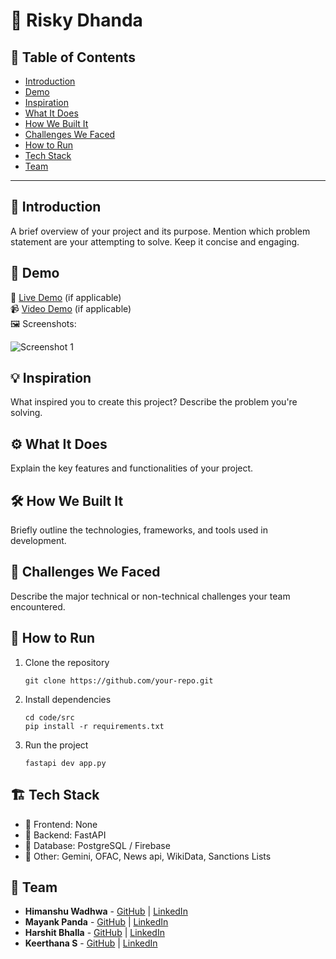 # 🚀 Risky Dhanda

## 📌 Table of Contents
- [Introduction](#introduction)
- [Demo](#demo)
- [Inspiration](#inspiration)
- [What It Does](#what-it-does)
- [How We Built It](#how-we-built-it)
- [Challenges We Faced](#challenges-we-faced)
- [How to Run](#how-to-run)
- [Tech Stack](#tech-stack)
- [Team](#team)

---

## 🎯 Introduction

A brief overview of your project and its purpose. Mention which problem statement are your attempting to solve. Keep it concise and engaging.

## 🎥 Demo
🔗 [Live Demo](#) (if applicable)  
📹 [Video Demo](#) (if applicable)  
🖼️ Screenshots:

![Screenshot 1](link-to-image)

## 💡 Inspiration
What inspired you to create this project? Describe the problem you're solving.

## ⚙️ What It Does
Explain the key features and functionalities of your project.

## 🛠️ How We Built It
Briefly outline the technologies, frameworks, and tools used in development.

## 🚧 Challenges We Faced
Describe the major technical or non-technical challenges your team encountered.

## 🏃 How to Run
1. Clone the repository  
   ```
   git clone https://github.com/your-repo.git
   ```
2. Install dependencies  
   ```
   cd code/src
   pip install -r requirements.txt
   ```
3. Run the project  
   ```
   fastapi dev app.py
   ```

## 🏗️ Tech Stack
- 🔹 Frontend: None
- 🔹 Backend:  FastAPI
- 🔹 Database: PostgreSQL / Firebase
- 🔹 Other: Gemini, OFAC, News api, WikiData, Sanctions Lists

## 👥 Team
- **Himanshu Wadhwa** - [GitHub](#) | [LinkedIn](#)
- **Mayank Panda** - [GitHub](#) | [LinkedIn](#)
- **Harshit Bhalla** - [GitHub](#) | [LinkedIn](#)
- **Keerthana S** - [GitHub](#) | [LinkedIn](#)
